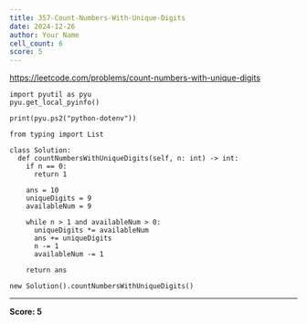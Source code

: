 ```yaml
---
title: 357-Count-Numbers-With-Unique-Digits
date: 2024-12-26
author: Your Name
cell_count: 6
score: 5
---
```


https://leetcode.com/problems/count-numbers-with-unique-digits


```
import pyutil as pyu
pyu.get_local_pyinfo()
```


```
print(pyu.ps2("python-dotenv"))
```


```
from typing import List
```


```
class Solution:
  def countNumbersWithUniqueDigits(self, n: int) -> int:
    if n == 0:
      return 1

    ans = 10
    uniqueDigits = 9
    availableNum = 9

    while n > 1 and availableNum > 0:
      uniqueDigits *= availableNum
      ans += uniqueDigits
      n -= 1
      availableNum -= 1

    return ans
```


```
new Solution().countNumbersWithUniqueDigits()
```


---
**Score: 5**